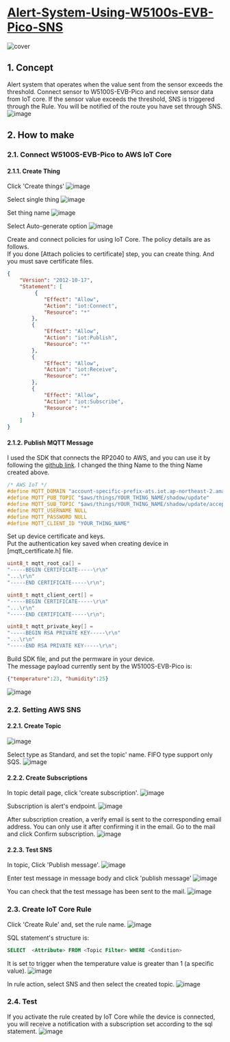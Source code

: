 # [Alert-System-Using-W5100s-EVB-Pico-SNS](https://maker.wiznet.io/gemma/projects/alert-system-using-w5100s-evb-pico-aws-sns/)

![cover](https://user-images.githubusercontent.com/87741718/188807547-9e21a36a-c00f-49c2-a39d-94d2d6bda796.png)

## 1. Concept
Alert system that operates when the value sent from the sensor exceeds the threshold.
Connect sensor to W5100S-EVB-Pico and receive sensor data from IoT core. If the sensor value exceeds the threshold, SNS is triggered through the Rule. You will be notified of the route you have set through SNS.
![image](https://user-images.githubusercontent.com/87741718/188807962-9d9f42f8-6635-4c33-bae1-23c1127c67ae.png)

## 2. How to make
### 2.1. Connect W5100S-EVB-Pico to AWS IoT Core
#### 2.1.1. Create Thing
Click 'Create things'
![image](https://user-images.githubusercontent.com/87741718/188810270-db968400-8f5b-4154-9b04-db43ebe8784e.png)

Select single thing
![image](https://user-images.githubusercontent.com/87741718/188810333-049a35ee-a046-4680-bbcf-1015efe8a1e9.png)

Set thing name
![image](https://user-images.githubusercontent.com/87741718/188810348-488c6a91-8a08-4e8f-840a-327267e02851.png)

Select Auto-generate option
![image](https://user-images.githubusercontent.com/87741718/188810363-d48d338d-cbb7-4175-a719-4cc988263054.png)

Create and connect policies for using IoT Core. The policy details are as follows. </br>
If you done [Attach policies to certificate] step, you can create thing. And you must save certificate files.
```JSON
{   
    "Version": "2012-10-17",   
    "Statement": [
         {       
            "Effect": "Allow",       
            "Action": "iot:Connect",
            "Resource": "*"     
        },
        {
            "Effect": "Allow",
            "Action": "iot:Publish",
            "Resource": "*"
        },
        {       
            "Effect": "Allow",
            "Action": "iot:Receive",
            "Resource": "*"
        },
        {       
            "Effect": "Allow",
            "Action": "iot:Subscribe",
            "Resource": "*"
        }
    ] 
}
```


#### 2.1.2. Publish MQTT Message
I used the SDK that connects the RP2040 to AWS, and you can use it by following the [github link](https://github.com/Wiznet/RP2040-HAT-AWS-C/tree/main/examples/aws_iot_mqtt). I changed the thing Name to the thing Name created above.
```C
/* AWS IoT */ 
#define MQTT_DOMAIN "account-specific-prefix-ats.iot.ap-northeast-2.amazonaws.com" 
#define MQTT_PUB_TOPIC "$aws/things/YOUR_THING_NAME/shadow/update" 
#define MQTT_SUB_TOPIC "$aws/things/YOUR_THING_NAME/shadow/update/accepted" 
#define MQTT_USERNAME NULL 
#define MQTT_PASSWORD NULL 
#define MQTT_CLIENT_ID "YOUR_THING_NAME"
```
Set up device certificate and keys. </br>
Put the authentication key saved when creating device in [mqtt_certificate.h] file.
```c
uint8_t mqtt_root_ca[] =
"-----BEGIN CERTIFICATE-----\r\n"
"...\r\n"
"-----END CERTIFICATE-----\r\n";

uint8_t mqtt_client_cert[] =
"-----BEGIN CERTIFICATE-----\r\n"
"...\r\n"
"-----END CERTIFICATE-----\r\n";

uint8_t mqtt_private_key[] =
"-----BEGIN RSA PRIVATE KEY-----\r\n"
"...\r\n"
"-----END RSA PRIVATE KEY-----\r\n";
```
Build SDK file, and put the permware in your device. </br>
The message payload currently sent by the W5100S-EVB-Pico is:
```JSON
{"temperature":23, "humidity":25}
```
![image](https://user-images.githubusercontent.com/87741718/188999762-def2adb2-3c13-4b0a-ae84-8db8d984bc16.png)

### 2.2. Setting AWS SNS
#### 2.2.1. Create Topic
![image](https://user-images.githubusercontent.com/87741718/188999924-35668681-80e0-4ed8-a1c2-0f4adc195359.png)

Select type as Standard, and set the topic' name. FIFO type support only SQS.
![image](https://user-images.githubusercontent.com/87741718/188999961-3debe6d4-ef24-4efc-bc3e-ce5b9622afbb.png)

#### 2.2.2. Create Subscriptions
In topic detail page, click 'create subscription'.
![image](https://user-images.githubusercontent.com/87741718/189000000-1e3b458d-2cb3-4056-b34f-e5cc2b85e122.png)

Subscription is alert's endpoint.
![image](https://user-images.githubusercontent.com/87741718/189000621-4f193c20-c23a-4ce3-8ccf-bbc22bf64745.png)

After subscription creation, a verify email is sent to the corresponding email address. You can only use it after confirming it in the email. Go to the mail and click Confirm subscription.
![image](https://user-images.githubusercontent.com/87741718/189000645-3af717a3-8727-4efc-a742-3d71c394ce22.png)

#### 2.2.3. Test SNS
In topic, Click 'Publish message'.
![image](https://user-images.githubusercontent.com/87741718/189000726-2d586ab9-a68b-4351-a1d1-a2d0d267d1f0.png)

Enter test message in message body and click 'publish message'
![image](https://user-images.githubusercontent.com/87741718/189000778-f96ef2c0-00e5-4da0-8c14-63ac5c804fb0.png)

You can check that the test message has been sent to the mail.
![image](https://user-images.githubusercontent.com/87741718/189000798-65ef1760-59fd-42f8-ba29-1fccd8de62ba.png)

### 2.3. Create IoT Core Rule
Click 'Create Rule' and, set the rule name.
![image](https://user-images.githubusercontent.com/87741718/189000888-de67d9b8-d522-45bf-bd96-b454897880e4.png)

SQL statement's structure is:
```SQL
SELECT  <Attribute> FROM <Topic Filter> WHERE <Condition>
```
It is set to trigger when the temperature value is greater than 1 (a specific value).
![image](https://user-images.githubusercontent.com/87741718/189000944-0ca65677-b372-4060-93fe-bb78e07fd25b.png)

In rule action, select SNS and then select the created topic.
![image](https://user-images.githubusercontent.com/87741718/189778694-df08a76b-f1b0-4e74-b02f-967786003c31.png)

### 2.4. Test
If you activate the rule created by IoT Core while the device is connected, you will receive a notification with a subscription set according to the sql statement.
![image](https://user-images.githubusercontent.com/87741718/189001019-dfbe75d5-2bc2-4e14-9bd8-2d93321bec29.png)




